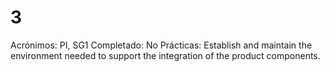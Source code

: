 # 3

Acrónimos: PI, SG1
Completado: No
Prácticas: Establish and maintain the environment needed to support the integration of the product components.